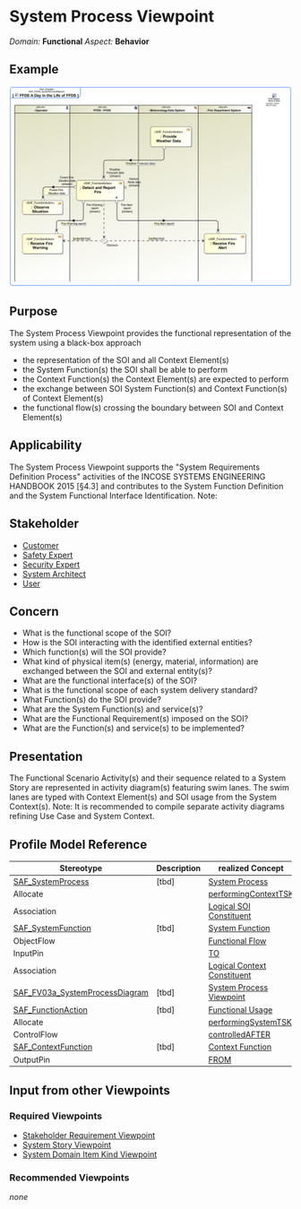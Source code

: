 # System Process Viewpoint
*Domain:* **Functional** *Aspect:* **Behavior**
## Example
![FFDS A Day in the Life of FFDS](../diagrams/FFDS-A-Day-in-the-Life-of-FFDS.svg)
## Purpose
The System Process Viewpoint provides the functional representation of the system using a black-box approach
* the representation of the SOI and all Context Element(s)
* the System Function(s) the SOI shall be able to perform
* the Context Function(s) the Context Element(s) are expected to perform
* the exchange between SOI System Function(s) and Context Function(s) of Context Element(s)
* the functional flow(s) crossing the boundary between SOI and Context Element(s)

## Applicability
The System Process Viewpoint supports the "System Requirements Definition Process" activities of the INCOSE SYSTEMS ENGINEERING HANDBOOK 2015 [§4.3] and contributes to the System Function Definition and the System Functional Interface Identification.
Note:
## Stakeholder
* [Customer](../stakeholders.md#Customer)
* [Safety Expert](../stakeholders.md#Safety-Expert)
* [Security Expert](../stakeholders.md#Security-Expert)
* [System Architect](../stakeholders.md#System-Architect)
* [User](../stakeholders.md#User)
## Concern
* What is the functional scope of the SOI?
* How is the SOI interacting with the identified external entities?
* Which function(s) will the SOI provide?
* What kind of physical item(s) (energy, material, information) are exchanged between the SOI and external entity(s)?
* What are the functional interface(s) of the SOI?
* What is the functional scope of each system delivery standard?
* What Function(s) do the SOI provide?
* What are the System Function(s) and service(s)?
* What are the Functional Requirement(s) imposed on the SOI?
* What are the Function(s) and service(s) to be implemented?
## Presentation
The Functional Scenario Activity(s) and their sequence related to a System Story are represented in activity diagram(s) featuring swim lanes. The swim lanes are typed with Context Element(s) and SOI usage from the System Context(s). 
Note: It is recommended to compile separate activity diagrams refining Use Case and System Context.

## Profile Model Reference
|Stereotype | Description|realized Concept
|---|---|---|
|[SAF_SystemProcess](stereotypes.md#SAF_SystemProcess)|[tbd]|[System Process](concepts.md#System-Process)|
|Allocate||[performingContextTSK](concepts.md#performingContextTSK)|
|Association||[Logical SOI Constituent](concepts.md#Logical-SOI-Constituent)|
|[SAF_SystemFunction](stereotypes.md#SAF_SystemFunction)|[tbd]|[System Function](concepts.md#System-Function)|
|ObjectFlow||[Functional Flow](concepts.md#Functional-Flow)|
|InputPin||[TO](concepts.md#TO)|
|Association||[Logical Context Constituent](concepts.md#Logical-Context-Constituent)|
|[SAF_FV03a_SystemProcessDiagram](stereotypes.md#SAF_FV03a_SystemProcessDiagram)|[tbd]|[System Process Viewpoint](concepts.md#System-Process-Viewpoint)|
|[SAF_FunctionAction](stereotypes.md#SAF_FunctionAction)|[tbd]|[Functional Usage](concepts.md#Functional-Usage)|
|Allocate||[performingSystemTSK](concepts.md#performingSystemTSK)|
|ControlFlow||[controlledAFTER](concepts.md#controlledAFTER)|
|[SAF_ContextFunction](stereotypes.md#SAF_ContextFunction)|[tbd]|[Context Function](concepts.md#Context-Function)|
|OutputPin||[FROM](concepts.md#FROM)|
## Input from other Viewpoints
### Required Viewpoints
* [Stakeholder Requirement Viewpoint](Stakeholder-Requirement-Viewpoint.md)
* [System Story Viewpoint](System-Story-Viewpoint.md)
* [System Domain Item Kind Viewpoint](System-Domain-Item-Kind-Viewpoint.md)
### Recommended Viewpoints
*none*
